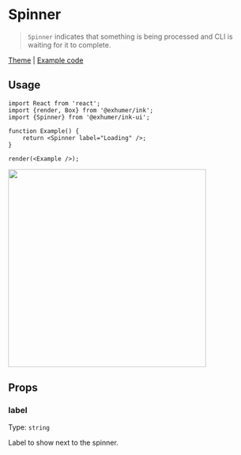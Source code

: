 # Spinner

> `Spinner` indicates that something is being processed and CLI is waiting for it to complete.

[Theme](../source/components/spinner/theme.ts) | [Example code](../examples/spinner.tsx)

## Usage

```tsx
import React from 'react';
import {render, Box} from '@exhumer/ink';
import {Spinner} from '@exhumer/ink-ui';

function Example() {
	return <Spinner label="Loading" />;
}

render(<Example />);
```

<img src="../media/spinner.gif" width="400">

## Props

### label

Type: `string`

Label to show next to the spinner.
